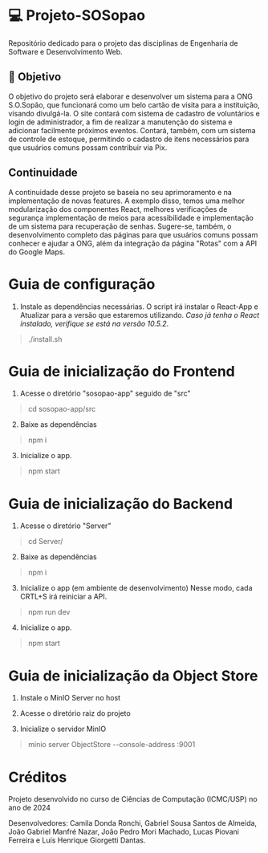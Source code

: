 # 💻 Projeto-SOSopao
Repositório dedicado para o projeto das disciplinas de Engenharia de Software e Desenvolvimento Web.

## 💭 Objetivo

O objetivo do projeto será elaborar e desenvolver um sistema para a ONG S.O.Sopão, que funcionará como um belo cartão de visita para a instituição, visando divulgá-la. O site contará com sistema de cadastro de voluntários e login de administrador, a fim de realizar a manutenção do sistema e adicionar facilmente próximos eventos. Contará, também, com um sistema de controle de estoque, permitindo o cadastro de itens necessários para que usuários comuns possam contribuir via Pix.

## Continuidade

A continuidade desse projeto se baseia no seu aprimoramento e na implementação de novas features. A exemplo disso, temos uma melhor modularização dos componentes React, melhores verificações de segurança implementação de meios para acessibilidade e implementação de um sistema para recuperação de senhas. Sugere-se, também, o desenvolvimento completo das páginas para que usuários comuns possam conhecer e ajudar a ONG, além da integração da página "Rotas" com a API do Google Maps.

# Guia de configuração

1. Instale as dependências necessárias. O script irá instalar o React-App e Atualizar para a versão que estaremos utilizando. *Caso já tenha o React instalado, verifique se está na versão 10.5.2*.

> ./install.sh

# Guia de inicialização do Frontend

1. Acesse o diretório "sosopao-app" seguido de "src"

> cd sosopao-app/src

2. Baixe as dependências

> npm i

3. Inicialize o app.

> npm start

# Guia de inicialização do Backend

1. Acesse o diretório "Server"

> cd Server/

2. Baixe as dependências

> npm i

3. Inicialize o app (em ambiente de desenvolvimento)
Nesse modo, cada CRTL+S irá reiniciar a API.

> npm run dev

4. Inicialize o app.

> npm start

# Guia de inicialização da Object Store

1. Instale o MinIO Server no host

2. Acesse o diretório raiz do projeto

3. Inicialize o servidor MinIO

> minio server ObjectStore --console-address :9001

# Créditos

Projeto desenvolvido no curso de Ciências de Computação (ICMC/USP) no ano de 2024

Desenvolvedores: Camila Donda Ronchi, Gabriel Sousa Santos de Almeida, João Gabriel Manfré Nazar, João Pedro Mori Machado, Lucas Piovani Ferreira e Luís Henrique Giorgetti Dantas.
